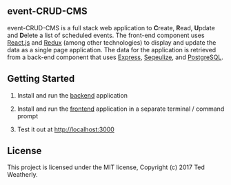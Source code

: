 ## event-CRUD-CMS ##

event-CRUD-CMS is a full stack web application to **C**reate, **R**ead, **U**pdate and **D**elete a list of scheduled events.  The front-end component uses [React.js](https://facebook.github.io/react/) and [Redux](http://redux.js.org/) (among other technologies) to display and update the data as a single page application.  The data for the application is retrieved from a back-end component that uses [Express](http://expressjs.com/), [Seqeulize](http://sequelizejs.com), and [PostgreSQL](https://www.postgresql.org/).

## Getting Started ##

 1. Install and run the [backend](https://github.com/tw3/event-crud-cms/tree/master/backend) application

 2. Install and run the [frontend](https://github.com/tw3/event-crud-cms/tree/master/frontend) application in a separate terminal / command prompt
 
 3. Test it out at [http://localhost:3000](http://localhost:3000)

## License ##

This project is licensed under the MIT license, Copyright (c) 2017 Ted Weatherly.
